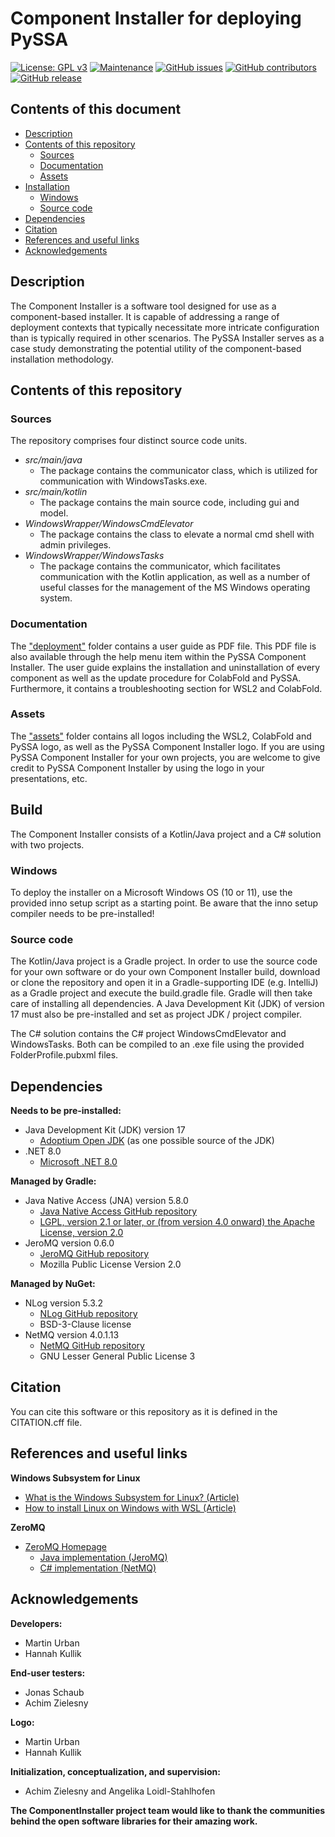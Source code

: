 # Component Installer for deploying PySSA
[![License: GPL v3](https://img.shields.io/badge/License-GPL%20v3-blue.svg)](http://www.gnu.org/licenses/gpl-3.0)
[![Maintenance](https://img.shields.io/badge/Maintained%3F-yes-blue.svg)](https://GitHub.com/urban233/ComponentInstaller/graphs/commit-activity)
[![GitHub issues](https://img.shields.io/github/issues/urban233/ComponentInstaller)](https://GitHub.com/urban233/ComponentInstaller/issues/)
[![GitHub contributors](https://img.shields.io/github/contributors/urban233/ComponentInstaller.svg)](https://GitHub.com/urban233/ComponentInstaller/graphs/contributors/)
[![GitHub release](https://img.shields.io/github/release/urban233/PySSA.svg)](https://github.com/urban233/ComponentInstaller/releases/)

## Contents of this document
* [Description](#Description)
* [Contents of this repository](#Contents-of-this-repository)
    * [Sources](#Sources)
    * [Documentation](#Documentation)
    * [Assets](#Assets)
* [Installation](#Installation)
    * [Windows](#Windows)
    * [Source code](#Source-code)
* [Dependencies](#Dependencies)
* [Citation](#Citation)
* [References and useful links](#References-and-useful-links)
* [Acknowledgements](#Acknowledgements)

## Description
The Component Installer is a software tool designed for use as a component-based installer. 
It is capable of addressing a range of deployment contexts that typically necessitate more 
intricate configuration than is typically required in other scenarios. 
The PySSA Installer serves as a case study demonstrating 
the potential utility of the component-based installation methodology.


## Contents of this repository
### Sources
The repository comprises four distinct source code units.

- _src/main/java_
    - The package contains the communicator class, which is utilized for communication with WindowsTasks.exe.
- _src/main/kotlin_
    - The package contains the main source code, including gui and model.
- _WindowsWrapper/WindowsCmdElevator_
    - The package contains the class to elevate a normal cmd shell with admin privileges.
- _WindowsWrapper/WindowsTasks_
    - The package contains the communicator, which facilitates communication with the Kotlin application, as well as a number of useful classes for the management of the MS Windows operating system.

### Documentation
The <a href="https://github.com/urban233/ComponentInstaller/tree/deployment">"deployment"</a> folder 
contains a user guide as PDF file.
This PDF file is also available through the help menu item within the PySSA Component Installer. 
The user guide explains the installation and uninstallation of every component 
as well as the update procedure for ColabFold and PySSA. Furthermore,
it contains a troubleshooting section for WSL2 and ColabFold.

### Assets
The <a href="https://github.com/urban233/ComponentInstaller/tree/main/src/main/resources/assets">"assets"</a> folder contains 
all logos including the WSL2, ColabFold and PySSA logo, as well as the PySSA Component Installer logo.
If you are using PySSA Component Installer for your own projects, you are welcome to give credit to PySSA Component Installer by using the logo in your presentations, etc.

## Build
The Component Installer consists of a Kotlin/Java project and a C# solution with two projects.

### Windows
To deploy the installer on a Microsoft Windows OS (10 or 11), use the provided 
inno setup script as a starting point. 
Be aware that the inno setup compiler needs to be pre-installed!

### Source code
The Kotlin/Java project is a Gradle project. 
In order to use the source code for your own software or do your own Component Installer build, 
download or clone the repository and open it in a Gradle-supporting IDE (e.g. IntelliJ) 
as a Gradle project and execute the build.gradle file. 
Gradle will then take care of installing all dependencies. 
A Java Development Kit (JDK) of version 17 must also be pre-installed and 
set as project JDK / project compiler.

The C# solution contains the C# project WindowsCmdElevator and WindowsTasks. Both can be compiled to 
an .exe file using the provided FolderProfile.pubxml files.

## Dependencies
**Needs to be pre-installed:**
* Java Development Kit (JDK) version 17
  * [Adoptium Open JDK](https://adoptium.net/temurin/archive/?version=17) (as one possible source of the JDK)
* .NET 8.0
  * [Microsoft .NET 8.0](https://dotnet.microsoft.com/en-us/download/dotnet/8.0)

**Managed by Gradle:**
* Java Native Access (JNA) version 5.8.0
  * [Java Native Access GitHub repository](https://github.com/java-native-access)
  * [LGPL, version 2.1 or later, or (from version 4.0 onward) the Apache License, version 2.0](https://github.com/java-native-access/jna?tab=License-1-ov-file)
* JeroMQ version 0.6.0
  * [JeroMQ GitHub repository](https://github.com/zeromq/jeromq)
  * Mozilla Public License Version 2.0

**Managed by NuGet:**
* NLog version 5.3.2
  * [NLog GitHub repository](https://github.com/NLog/NLog)
  * BSD-3-Clause license
* NetMQ version 4.0.1.13
  * [NetMQ GitHub repository](https://github.com/zeromq/netmq/)
  * GNU Lesser General Public License 3

## Citation
You can cite this software or this repository as it is defined in the CITATION.cff file.

## References and useful links
**Windows Subsystem for Linux**
* [What is the Windows Subsystem for Linux? (Article)](https://learn.microsoft.com/en-us/windows/wsl/about)
* [How to install Linux on Windows with WSL (Article)](https://learn.microsoft.com/en-us/windows/wsl/install)

**ZeroMQ**
* [ZeroMQ Homepage](https://zeromq.org/)
  * [Java implementation (JeroMQ)](https://github.com/zeromq/jeromq)
  * [C# implementation (NetMQ)](https://github.com/zeromq/netmq/)

## Acknowledgements
**Developers:**
* Martin Urban
* Hannah Kullik

**End-user testers:**
* Jonas Schaub
* Achim Zielesny

**Logo:**
* Martin Urban
* Hannah Kullik

**Initialization, conceptualization, and supervision:**
* Achim Zielesny and Angelika Loidl-Stahlhofen

**The ComponentInstaller project team would like to thank
the communities behind the open software libraries for their amazing work.**

<!--
**ComponentInstaller was developed at:**
<br>
<br>Zielesny Research Group
<br>Westphalian University of Applied Sciences
<br>August-Schmidt-Ring 10
<br>D-45665 Recklinghausen Germany
--!>
